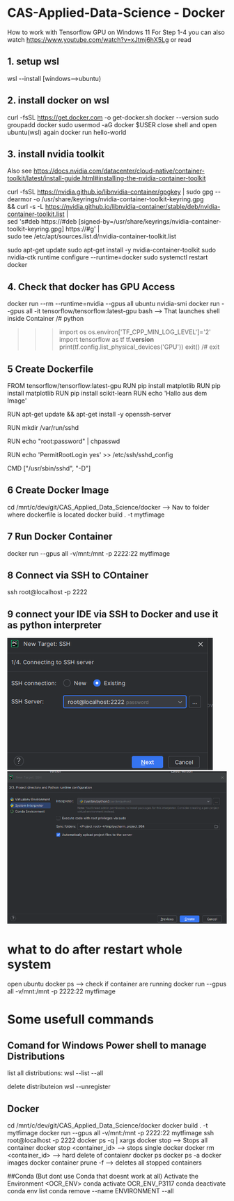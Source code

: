 # CAS-Applied-Data-Science - Docker

How to work with Tensorflow GPU on Windows 11
For Step 1-4 you can also watch https://www.youtube.com/watch?v=xJtmj6hX5Lg or read 

## 1. setup wsl
wsl --install [windows-->ubuntu)

## 2. install docker on wsl
curl -fsSL https://get.docker.com -o get-docker.sh
docker --version
sudo groupadd docker
sudo usermod -aG docker $USER
close shell and open ubuntu(wsl) again
docker run hello-world

## 3. install nvidia toolkit
Also see https://docs.nvidia.com/datacenter/cloud-native/container-toolkit/latest/install-guide.html#installing-the-nvidia-container-toolkit

curl -fsSL https://nvidia.github.io/libnvidia-container/gpgkey | sudo gpg --dearmor -o /usr/share/keyrings/nvidia-container-toolkit-keyring.gpg \
  && curl -s -L https://nvidia.github.io/libnvidia-container/stable/deb/nvidia-container-toolkit.list | \
    sed 's#deb https://#deb [signed-by=/usr/share/keyrings/nvidia-container-toolkit-keyring.gpg] https://#g' | \
    sudo tee /etc/apt/sources.list.d/nvidia-container-toolkit.list

sudo apt-get update
sudo apt-get install -y nvidia-container-toolkit
sudo nvidia-ctk runtime configure --runtime=docker
sudo systemctl restart docker

## 4. Check that docker has GPU Access
docker run --rm --runtime=nvidia --gpus all ubuntu nvidia-smi
docker run --gpus all -it tensorflow/tensorflow:latest-gpu bash --> That launches shell inside Container
/# python
>>>import os
>>>os.environ['TF_CPP_MIN_LOG_LEVEL']='2'
>>>import tensorflow as tf
>>>tf.__version__
>>>print(tf.config.list_physical_devices('GPU'))
>>>exit()
/# exit

## 5 Create Dockerfile 

FROM tensorflow/tensorflow:latest-gpu
RUN pip install matplotlib
RUN pip install matplotlib
RUN pip install scikit-learn
RUN echo 'Hallo aus dem Image'

RUN apt-get update && apt-get install -y openssh-server

RUN mkdir /var/run/sshd

RUN echo "root:password" | chpasswd

RUN echo 'PermitRootLogin yes' >> /etc/ssh/sshd_config

CMD ["/usr/sbin/sshd", "-D"]

## 6 Create Docker Image

cd /mnt/c/dev/git/CAS_Applied_Data_Science/docker --> Nav to folder where dockerfile is located
docker build . -t mytfimage


## 7 Run Docker Container
docker run --gpus all -v/mnt:/mnt -p 2222:22 mytfimage

## 8 Connect via SSH to COntainer
ssh root@localhost -p 2222

## 9 connect your IDE via SSH to Docker and use it as python interpreter
![img_1.png](img_1.png)
![img.png](img.png)

# what to do after restart whole system
open ubuntu
docker ps --> check if container are running
docker run --gpus all -v/mnt:/mnt -p 2222:22 mytfimage

# Some usefull commands

## Comand for Windows Power shell to manage Distributions
list all distributions:
wsl --list --all

delete distributeion 
wsl --unregister <dist-name>

## Docker
cd /mnt/c/dev/git/CAS_Applied_Data_Science/docker
docker build . -t mytfimage
docker run --gpus all -v/mnt:/mnt -p 2222:22 mytfimage
ssh root@localhost -p 2222
docker ps -q | xargs docker stop --> Stops all container
docker stop <container_id> --> stops single docker
docker rm <container_id> --> hard delete of contaienr
docker ps
docker ps -a
docker images
docker container prune -f --> deletes all stopped containers



##Conda (But dont use Conda that doesnt work at all)
Activate the Environment <OCR_ENV>
conda activate OCR_ENV_P3117
conda deactivate
conda env list
conda remove --name ENVIRONMENT --all
